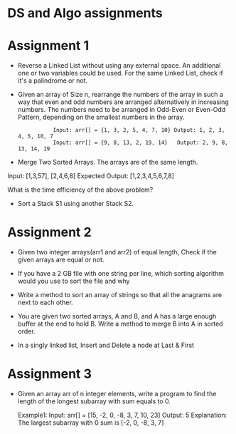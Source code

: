 # DS and Algo assignments


# Assignment 1

- Reverse a Linked List without using any external space. An additional one or two variables could be used. For the same Linked List, check if it's a palindrome or not. 

- Given an array of Size n, rearrange the numbers of the array in such a way that even and odd numbers are arranged alternatively in increasing numbers. The numbers need to be arranged in Odd-Even or Even-Odd Pattern, depending on the smallest numbers in the array. 

                 Input: arr[] = {1, 3, 2, 5, 4, 7, 10} Output: 1, 2, 3, 4, 5, 10, 7    
                 Input: arr[] = {9, 8, 13, 2, 19, 14}   Output: 2, 9, 8, 13, 14, 19

- Merge Two Sorted Arrays. The arrays are of the same length. 
     
 Input: [1,3,57], [2,4,6,8]
 Expected Output: [1,2,3,4,5,6,7,8] 

 What is the time efficiency of the above problem? 


- Sort a Stack S1 using another Stack S2. 


# Assignment 2

- Given two integer arrays(arr1 and arr2) of equal length, Check if the given arrays are equal or not.

- If you have a 2 GB file with one string per line, which sorting algorithm would you use to sort the file and why

- Write a method to sort an array of strings so that all the anagrams are next to each other.


- You are given two sorted arrays, A and B, and A has a large enough buffer at the end to hold B. Write a method to merge B into A in sorted order.

- In a singly linked list, Insert and Delete a node at Last & First

# Assignment 3


- Given an array arr of n integer elements, write a program to find the length of the longest subarray with sum equals to 0.

  Example1:
  Input: arr[] = [15, -2, 0, -8, 3, 7, 10, 23]
  Output: 5
  Explanation: The largest subarray with 0 sum is [-2, 0, -8, 3, 7]
